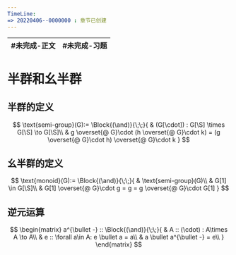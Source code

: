 ```yaml
---
TimeLine: 
=> 20220406--0000000 : 章节已创建
---
```

| #未完成-正文 | #未完成-习题 |
| ------------ | ------------ |


# 半群和幺半群

## 半群的定义

$$
\text{semi-group}(G):=
\Block{(\and)}{\;\;}{
    & (G[\cdot]) : G[\S] \times G[\S] \to G[\S]\\
    & g \overset{@ G}\cdot (h \overset{@ G}\cdot k) 
    = (g \overset{@ G}\cdot h) \overset{@ G}\cdot k
}
$$

## 幺半群的定义

$$
\text{monoid}(G):=
\Block{(\and)}{\;\;}{
    & \text{semi-group}(G)\\
    & G[1] \in G[\S]\\
    & G[1] \overset{@ G}\cdot g = g = g \overset{@ G}\cdot G[1]
}
$$

## 逆元运算

$$
\begin{matrix}
a^{\bullet -} :: \Block{(\and)}{\;\;}{
    & A :: (\cdot) : A\times A \to A\\
    & e :: \forall a\in A: e \bullet a = a\\
    & a \bullet a^{\bullet -} = e\\
}
\end{matrix}
$$

